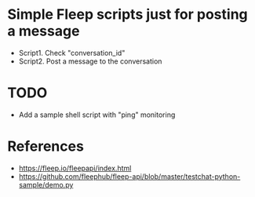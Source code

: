 # Simple Fleep scripts just for posting a message

- Script1. Check "conversation_id"
- Script2. Post a message to the conversation

# TODO
- Add a sample shell script with "ping" monitoring

# References
- https://fleep.io/fleepapi/index.html
- https://github.com/fleephub/fleep-api/blob/master/testchat-python-sample/demo.py

